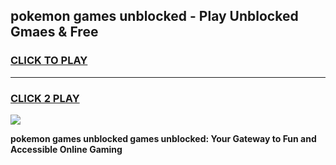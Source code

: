 
## pokemon games unblocked - Play Unblocked Gmaes & Free
<h3>
<a href="https://premium.freeplayer.one?title=pokemon_games_unblocked&ref=20F">CLICK TO PLAY</a></h3>
<hr>

<h3>
<a href="https://premium.freeplayer.one?title=pokemon_games_unblocked&ref=20F">CLICK 2 PLAY</a>
  
</h3>

<a href="https://premium.freeplayer.one?title=pokemon_games_unblocked&ref=20F/"><img src="https://clearcache.store/games.png"></a>


**pokemon games unblocked games unblocked: Your Gateway to Fun and Accessible Online Gaming**
